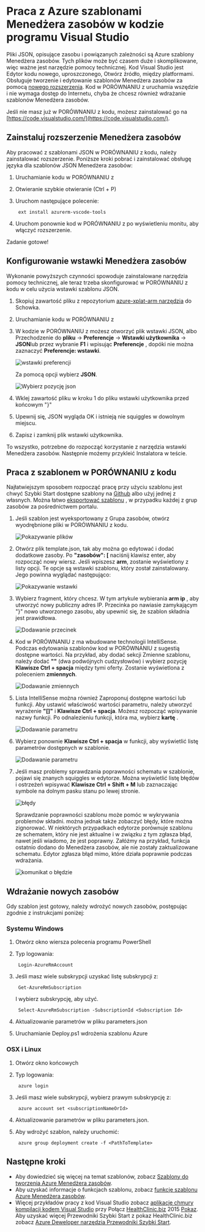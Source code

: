 <properties
   pageTitle="Przy użyciu kodu w PORÓWNANIU z szablonami Menedżera zasobów | Microsoft Azure"
   description="Pokazano, jak skonfigurować kod Visual Studio, można tworzyć szablony Azure Menedżera zasobów."
   services="azure-resource-manager"
   documentationCenter="na"
   authors="cmatskas"
   manager="timlt"
   editor="tysonn"/>

<tags
   ms.service="azure-resource-manager"
   ms.devlang="na"
   ms.topic="get-started-article"
   ms.tgt_pltfrm="na"
   ms.workload="na"
   ms.date="09/26/2016"
   ms.author="chmatsk;tomfitz"/>

# <a name="working-with-azure-resource-manager-templates-in-visual-studio-code"></a>Praca z Azure szablonami Menedżera zasobów w kodzie programu Visual Studio

Pliki JSON, opisujące zasobu i powiązanych zależności są Azure szablony Menedżera zasobów. Tych plików może być czasem duże i skomplikowane, więc ważne jest narzędzie pomocy technicznej. Kod Visual Studio jest Edytor kodu nowego, uproszczonego, Otwórz źródło, między platformami. Obsługuje tworzenie i edytowanie szablonów Menedżera zasobów za pomocą [nowego rozszerzenia](https://marketplace.visualstudio.com/items?itemName=msazurermtools.azurerm-vscode-tools). Kod w PORÓWNANIU z uruchamia wszędzie i nie wymaga dostęp do Internetu, chyba że chcesz również wdrażanie szablonów Menedżera zasobów.

Jeśli nie masz już w PORÓWNANIU z kodu, możesz zainstalować go na [https://code.visualstudio.com/](https://code.visualstudio.com/).

## <a name="install-the-resource-manager-extension"></a>Zainstaluj rozszerzenie Menedżera zasobów

Aby pracować z szablonami JSON w PORÓWNANIU z kodu, należy zainstalować rozszerzenie. Poniższe kroki pobrać i zainstalować obsługę języka dla szablonów JSON Menedżera zasobów:

1. Uruchamianie kodu w PORÓWNANIU z 
2. Otwieranie szybkie otwieranie (Ctrl + P) 
3. Uruchom następujące polecenie: 

        ext install azurerm-vscode-tools

4. Uruchom ponownie kod w PORÓWNANIU z po wyświetleniu monitu, aby włączyć rozszerzenie. 

 Zadanie gotowe!

## <a name="set-up-resource-manager-snippets"></a>Konfigurowanie wstawki Menedżera zasobów

Wykonanie powyższych czynności spowoduje zainstalowane narzędzia pomocy technicznej, ale teraz trzeba skonfigurować w PORÓWNANIU z kodu w celu użycia wstawki szablonu JSON.

1. Skopiuj zawartość pliku z repozytorium [azure-xplat-arm narzędzia](https://raw.githubusercontent.com/Azure/azure-xplat-arm-tooling/master/VSCode/armsnippets.json) do Schowka.
2. Uruchamianie kodu w PORÓWNANIU z 
3. W kodzie w PORÓWNANIU z możesz otworzyć plik wstawki JSON, albo Przechodzenie do **pliku** -> **Preferencje** -> **Wstawki użytkownika** -> **JSON**lub przez wybranie **F1** i wpisując **Preferencje** , dopóki nie można zaznaczyć **Preferencje: wstawki**.

    ![wstawki preferencji](./media/resource-manager-vs-code/preferences-snippets.png)

    Za pomocą opcji wybierz **JSON**.

    ![Wybierz pozycję json](./media/resource-manager-vs-code/select-json.png)

4. Wklej zawartość pliku w kroku 1 do pliku wstawki użytkownika przed końcowym "}" 
5. Upewnij się, JSON wygląda OK i istnieją nie squiggles w dowolnym miejscu. 
6. Zapisz i zamknij plik wstawki użytkownika.

To wszystko, potrzebne do rozpocząć korzystanie z narzędzia wstawki Menedżera zasobów. Następnie możemy przykleić Instalatora w teście.

## <a name="work-with-template-in-vs-code"></a>Praca z szablonem w PORÓWNANIU z kodu

Najłatwiejszym sposobem rozpocząć pracę przy użyciu szablonu jest chwyć Szybki Start dostępne szablony na [Github](https://github.com/Azure/azure-quickstart-templates) albo użyj jednej z własnych. Można łatwo [eksportować szablonu](resource-manager-export-template.md) , w przypadku każdej z grup zasobów za pośrednictwem portalu. 

1. Jeśli szablon jest wyeksportowany z Grupa zasobów, otwórz wyodrębnione pliki w PORÓWNANIU z kodu.

    ![Pokazywanie plików](./media/resource-manager-vs-code/show-files.png)

2. Otwórz plik template.json, tak aby można go edytować i dodać dodatkowe zasoby. Po **"zasobów": [** naciśnij klawisz enter, aby rozpocząć nowy wiersz. Jeśli wpiszesz **arm**, zostanie wyświetlony z listy opcji. Te opcje są wstawki szablonu, który został zainstalowany. Jego powinna wyglądać następująco: 

    ![Pokazywanie wstawki](./media/resource-manager-vs-code/type-snippets.png)

3. Wybierz fragment, który chcesz. W tym artykule wybierania **arm ip** , aby utworzyć nowy publiczny adres IP. Przecinka po nawiasie zamykającym "}" nowo utworzonego zasobu, aby upewnić się, że szablon składnia jest prawidłowa.

     ![Dodawanie przecinek](./media/resource-manager-vs-code/add-comma.png)

4. Kod w PORÓWNANIU z ma wbudowane technologii IntelliSense. Podczas edytowania szablonów kod w PORÓWNANIU z sugestią dostępne wartości. Na przykład, aby dodać sekcji Zmienne szablonu, należy dodać **""** (dwa podwójnych cudzysłowów) i wybierz pozycję **Klawisze Ctrl + spacja** między tymi oferty. Zostanie wyświetlona z poleceniem **zmiennych**.

    ![Dodawanie zmiennych](./media/resource-manager-vs-code/add-variables.png)

5. Lista IntelliSense można również Zaproponuj dostępne wartości lub funkcji. Aby ustawić właściwość wartości parametru, należy utworzyć wyrażenie **"[]"** i **Klawisze Ctrl + spacja**. Możesz rozpocząć wpisywanie nazwy funkcji. Po odnalezieniu funkcji, która ma, wybierz **kartę** .

    ![Dodawanie parametru](./media/resource-manager-vs-code/select-parameters.png)

6. Wybierz ponownie **Klawisze Ctrl + spacja** w funkcji, aby wyświetlić listę parametrów dostępnych w szablonie.

    ![Dodawanie parametru](./media/resource-manager-vs-code/select-avail-parameters.png)

7. Jeśli masz problemy sprawdzania poprawności schematu w szablonie, pojawi się znanych squiggles w edytorze. Można wyświetlić listę błędów i ostrzeżeń wpisywać **Klawisze Ctrl + Shift + M** lub zaznaczając symbole na dolnym pasku stanu po lewej stronie.

    ![błędy](./media/resource-manager-vs-code/errors.png)

    Sprawdzanie poprawności szablonu może pomóc w wykrywania problemów składni. można jednak także zobaczyć błędy, które można zignorować. W niektórych przypadkach edytorze porównuje szablonu ze schematem, który nie jest aktualne i w związku z tym zgłasza błąd, nawet jeśli wiadomo, że jest poprawny. Załóżmy na przykład, funkcja ostatnio dodano do Menedżera zasobów, ale nie zostały zaktualizowane schematu. Edytor zgłasza błąd mimo, które działa poprawnie podczas wdrażania.

    ![komunikat o błędzie](./media/resource-manager-vs-code/unrecognized-function.png)

## <a name="deploy-your-new-resources"></a>Wdrażanie nowych zasobów

Gdy szablon jest gotowy, należy wdrożyć nowych zasobów, postępując zgodnie z instrukcjami poniżej: 

### <a name="windows"></a>Systemu Windows

1. Otwórz okno wiersza polecenia programu PowerShell 
2. Typ logowania: 

        Login-AzureRmAccount 

3. Jeśli masz wiele subskrypcji uzyskać listę subskrypcji z:

        Get-AzureRmSubscription

    I wybierz subskrypcję, aby użyć.
   
        Select-AzureRmSubscription -SubscriptionId <Subscription Id>

4. Aktualizowanie parametrów w pliku parameters.json
5. Uruchamianie Deploy.ps1 wdrożenia szablonu Azure

### <a name="osxlinux"></a>OSX i Linux

1. Otwórz okno końcowych 
2. Typ logowania:

        azure login 

3. Jeśli masz wiele subskrypcji, wybierz prawym subskrypcję z:

        azure account set <subscriptionNameOrId> 

4. Aktualizowanie parametrów w pliku parameters.json.
5. Aby wdrożyć szablon, należy uruchomić:

        azure group deployment create -f <PathToTemplate> 

## <a name="next-steps"></a>Następne kroki

- Aby dowiedzieć się więcej na temat szablonów, zobacz [Szablony do tworzenia Azure Menedżera zasobów](resource-group-authoring-templates.md).
- Aby uzyskać informacje o funkcjach szablonu, zobacz [funkcje szablonu Azure Menedżera zasobów](resource-group-template-functions.md).
- Więcej przykładów pracy z kod Visual Studio zobacz [aplikacje chmury kompilacji kodem Visual Studio](https://github.com/Microsoft/HealthClinic.biz/wiki/Build-cloud-apps-with-Visual-Studio-Code) przy Połącz [HealthClinic.biz](https://github.com/Microsoft/HealthClinic.biz) 2015 [Pokaz](https://blogs.msdn.microsoft.com/visualstudio/2015/12/08/connectdemos-2015-healthclinic-biz/). Aby uzyskać więcej Przewodniki Szybki Start z pokaz HealthClinic.biz zobacz [Azure Deweloper narzędzia Przewodniki Szybki Start](https://github.com/Microsoft/HealthClinic.biz/wiki/Azure-Developer-Tools-Quickstarts).

